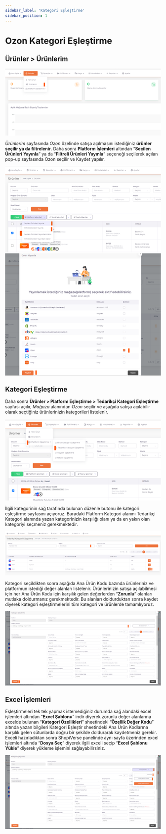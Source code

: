 ```yaml
---
sidebar_label: 'Kategori Eşleştirme'
sidebar_position: 1
---
```



# Ozon Kategori Eşleştirme 

## Ürünler > Ürünlerim

![OzonMyProducts](../ozon/img/OzonMyProducts.png)

*Ürünlerim* sayfasında *Ozon* özelinde satışa açılmasını istediğiniz **ürünler seçilir ya da filtrelenir**. Daha sonra **Platform İşlemleri** altından “**Seçilen Ürünleri Yayınla**” ya da “**Filtreli Ürünleri Yayınla**” seçeneği seçilerek açılan pop-up sayfasında Ozon seçilir ve Kaydet yapılır. 

![OzonMyProductsSelected](../ozon/img/OzonMyProductsSelected.png)
![OzonMyProductsSelectedVİew](../ozon/img/OzonMyProductsSelectedView.png)

## Kategori Eşleştirme

Daha sonra **Ürünler > Platform Eşleştirme > Tedarikçi Kategori Eşleştirme** sayfası açılır, *Mağaza* alanından *Ozon* seçilir ve aşağıda satışa açılabilir olarak seçtiğiniz ürünlerinizin kategorileri listelenir. 

![OzonMyProductsSelectedVİewCategory](../ozon/img/OzonMyProductsSelectedViewCategory.png)

İlgili kategorinin sağ tarafında bulunan düzenle butonu ile kategori eşleştirme sayfasını açıyoruz. Buradaki Platform Kategori alanını Tedarikçi Kategori alanında yazan kategorinizin karşılığı olanı ya da en yakın olan kategoriyi seçmeniz gerekmektedir.  

![OzonMyProductsSelectedVİewCtegoryEdit](../ozon/img/OzonMyProductsSelectedViewCategoryEdit.png)

Kategori seçildikten sonra aşağıda Ana Ürün Kodu bazında ürünleriniz ve platformun istediği değer alanları listelenir. Ürünlerinizin satışa açılabilmesi için her Ana Ürün Kodu için karşılık gelen değerlerden “**Zorunlu**” olanları mutlaka doldurmanız gerekmektedir. Bu alanları doldurduktan sonra kaydet diyerek kategori eşleştirmelerini tüm kategori ve ürünlerde tamamlıyoruz. 

![OzonMyProductsSelectedVİewCategoryEditSave](../ozon/img/OzonMyProductsSelectedViewCategoryEditSave.png)

## Excel İşlemleri
Eşleştirmeleri tek tek yapmak istemediğiniz durumda sağ alandaki excel işlemleri altından “**Excel Şablonu**” indir diyerek zorunlu değer alanlarına excelde bulunan “**Kategori Özellikleri**” sheetindeki “**Özellik Değer Kodu**” altında yazan bilgileri Kategori Eşleştir sheetindeki Ana Ürün Kodlarına karşılık gelen sütunlarda doğru bir şekilde doldurarak kaydetmeniz gerekir. Exceli hazırladıktan sonra ShopiVerse panelinde aynı sayfa üzerinden excel işlemleri altında “**Dosya Seç**” diyerek ilgili exceli seçip “**Excel Şablonu Yükle**” diyerek yükleme işlemini sağlayabilirsiniz.

![OzonMyProductsSelectedVİewCategorySaveExcel](../ozon/img/OzonMyProductsSelectedViewCategoryEditSaveExcel.png)



